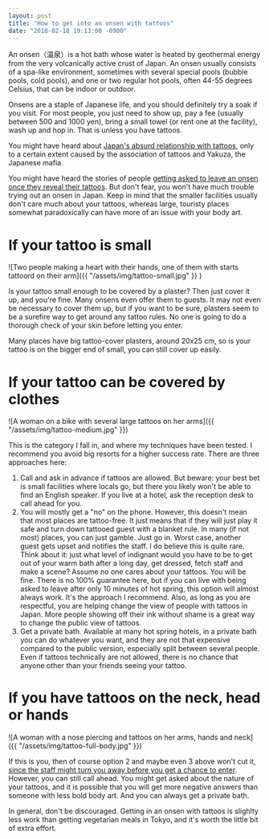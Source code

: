 ```yaml
---
layout: post
title: "How to get into an onsen with tattoos"
date: "2018-02-18 19:13:00 -0900"
---
```


An onsen（温泉）is a hot bath whose water is heated by geothermal energy from the very volcanically active crust of Japan. An onsen usually consists of a spa-like environment, sometimes with several special pools (bubble pools, cold pools), and one or two regular hot pools, often 44-55 degrees Celsius, that can be indoor or outdoor.

Onsens are a staple of Japanese life, and you should definitely try a soak if you visit. For most people, you just need to show up, pay a fee (usually between 500 and 1000 yen), bring a small towel (or rent one at the facility), wash up and hop in. That is unless you have tattoos.

You might have heard about [Japan's absurd relationship with tattoos](https://kotaku.com/japans-problem-with-tattoos-1767685623), only to a certain extent caused by the association of tattoos and Yakuza, the Japanese mafia.

You might have heard the stories of people [getting asked to leave an onsen once they reveal their tattoos](https://www.japan-guide.com/forum/quereadisplay.html?0+126715). But don't fear, you won't have much trouble trying out an onsen in Japan. Keep in mind that the smaller facilities usually don't care much about your tattoos, whereas large, touristy places somewhat paradoxically can have more of an issue with your body art.

If your tattoo is small
=======================

![Two people making a heart with their hands, one of them with starts tattoord on their arm]({{ "/assets/img/tattoo-small.jpg" }} )

Is your tattoo small enough to be covered by a plaster? Then just cover it up, and you're fine. Many onsens even offer them to guests. It may not even be necessary to cover them up, but if you want to be sure, plasters seem to be a surefire way to get around any tattoo rules. No one is going to do a thorough check of your skin before letting you enter.

Many places have big tattoo-cover plasters, around 20x25 cm, so is your tattoo is on the bigger end of small, you can still cover up easily.

If your tattoo can be covered by clothes
========================================
![A woman on a bike with several large tattoos on her arms]({{ "/assets/img/tattoo-medium.jpg" }})

This is the category I fall in, and where my techniques have been tested. I recommend you avoid big resorts for a higher success rate. There are three approaches here:

1. Call and ask in advance if tattoos are allowed. But beware: your best bet is small facilities where locals go, but there you likely won't be able to find an English speaker. If you live at a hotel, ask the reception desk to call ahead for you.
2. You will mostly get a "no" on the phone. However, this doesn't mean that most places are tattoo-free. It just means that if they will just play it safe and turn down tattooed guest with a blanket rule. In many (if not most) places, you can just gamble. Just go in. Worst case, another guest gets upset and notifies the staff. I do believe this is quite rare. Think about it: just what level of indignant would you have to be to get out of your warm bath after a long day, get dressed, fetch staff and make a scene? Assume no one cares about your tattoos. You will be fine. There is no 100% guarantee here, but if you can live with being asked to leave after only 10 minutes of hot spring, this option will almost always work. It's the approach I recommend. Also, as long as you are respectful, you are helping change the view of people with tattoos in Japan. More people showing off their ink without shame is a great way to change the public view of tattoos.
3. Get a private bath. Available at many hot spring hotels, in a private bath you can do whatever you want, and they are not that expensive compared to the public version, especially split between several people. Even if tattoos technically are not allowed, there is no chance that anyone other than your friends seeing your tattoo.

If you have tattoos on the neck, head or hands
===============================================
![A woman with a nose piercing and tattoos on her arms, hands and neck]({{ "/assets/img/tattoo-full-body.jpg" }})

If this is you, then of course option 2 and maybe even 3 above won't cut it, [since the staff might turn you away before you get a chance to enter](https://www.tokyoweekender.com/2013/09/new-zealand-academic-with-facial-tattoo-denied-onsen-entry/). However, you can still call ahead. You might get asked about the nature of your tattoos, and it is possible that you will get more negative answers than someone with less bold body art. And you can always get a private bath.

In general, don't be discouraged. Getting in an onsen with tattoos is slighlty less work than getting vegetarian meals in Tokyo, and it's worth the little bit of extra effort.
